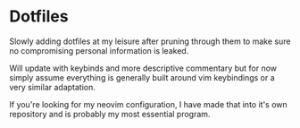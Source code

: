# Dotfiles

Slowly adding dotfiles at my leisure after pruning through them
to make sure no compromising personal information is leaked.

Will update with keybinds and more descriptive commentary but for now
simply assume everything is generally built around vim keybindings or a very similar adaptation.

If you're looking for my neovim configuration, I have made that into
it's own repository and is probably my most essential program. 
